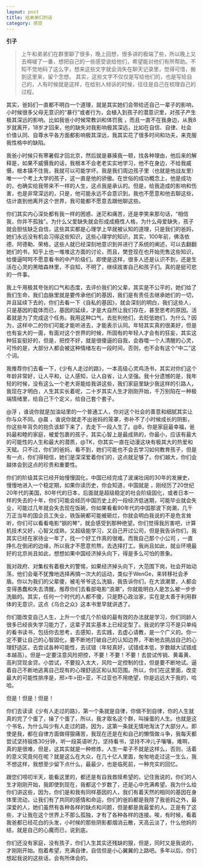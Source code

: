 ```yaml
---
layout: post
title: 给弟弟们的话
category: 感受
---
```


**引子**
>上午和弟弟们在群里聊了很多，晚上回想，很多讲的极端了些，所以晚上又去嘚啵了一番，想把自己的一些感受说给他们，希望能对他们有所帮助。不知不觉地码了这么字，想来这些文字就会消失在聊天记录里，觉得可惜，搬到这里来，留个念想。
其实，这些文字不仅仅是写给他们的，也是写给自己的，人有时候就是这样，在给别人倾诉的时候，往往是自己在梳理自己的过程。

其实，爸妈们一直都不明白一个道理，就是其实她们会带给还自己一辈子的影响，小时候很多父母无意识的“暴行”或者行为，会植入到孩子的潜意识里，对孩子产生极其深远的影响。比如我爸小时候常教训和体罚我 ，而且一直不在我身边，从我8岁就离开，18岁才回来，他的缺失对我影响极其深远，比如在自信、自律、社会价值认同、自尊水平各方面都影响极其深远，我其实花了很多时间和功夫，来克服我性格中的缺陷。

我爸小时候只有寒暑假才回北京，然后就是暴揍我一顿，找各种理由，他后来的解释是，如果不威慑我的话，我根本不会老老实实地学习，他不在身边，不给我威慑，根本镇不住我，我就可以可能学坏。我是我们周边孩子里（也就是他战友里）唯一一个考上大学的孩子，这一直是他的骄傲。在世俗的成功概念上，他是成功的，也确实给我带来不一样的人生，这点我是承认的。但是，给我造成的影响和伤害，也是非常深远的，只是，他可能永远不会意识到，我也不愿意和他去聊这些，估计直到他离开这个世界，我可能都不愿意去跟他聊这些。

你们其实内心深处都有我一样的困惑、迷茫和痛苦，还是李笑来那句话，“相信我，你并不孤独”。为什么父爱缺失就会形成成瘾性人格，为什么母爱缺失，孩子就会胆怯缺乏自信，这些其实都是心理学上早就被认知的道理，只是我们的爸妈，她们永远没有机会习得这些知识，这些心理学的知识，其实，100年前，佛洛依德、阿德勒、荣格，这些人就已经深刻地意识到并进行了系统的阐述，可以去翻翻她们的书，知乎上也一堆堆这方面的讨论，而且，樊登现在也开始兜售这些知识，给傻逼呵呵不愿意看书的中产阶级们。即使是这样，很多人还是认识不到，还是生活在心灵的黑暗森林里，不自知，不明了，继续戕害自己和孩子们。真的是挺可悲的一件事。

我上午用极其夸张的口气和态度，去评价我们的父辈，其实是不公平的，她们给了我们生命，我们血脉里就是要传承他们的基因，我们是有责任去继承她们的一切，并且延续下去的，你们去看一下《自私的基因》，就会深刻的明白，我们这些人，只是基因的载体而已，基因的延续，才是大自然让我们存在，甚至思考的原因。活着就是为了完成这个任务。我用这种口气，去批判他们，去贬低她们，为什么？因为，这样中二的你们可能才能听进去，才能表示认同。年轻其实真的很美好，但是也有妄大的一面，有面对这个世界的时候，所固有的年轻人才会有的狂妄，其实这种狂妄挺好的，但是，把控不好，就是很傻逼的自我，会吞噬一个人清醒的心灵，可怜的是，大部分人都会被这种情绪左右一段时间，否则，也不会有这个“中二”这个词。

我推荐你们去看一下，《少有人走过的路》，一本高级心灵鸡汤书，其实对你们这个年龄非常好，让人平和，让人感知，让人自省，让人坚强。我十分遗憾的是，我年轻的时候，没有这么一个老大哥能给我讲这些，我们家庭里缺少我这样的引路人，我现在才明白，人生其实长着呢，二十岁其实人生才刚刚开始，千万别陷在一种极端情绪里，给自己下个定义，给自己套个套子。

@浮 ，谁说你就是加油站里的一个普通工人，你对这个社会的善意和细腻其实让你与众不同。@晨 ，谁说你就走不出爸妈的笼罩，弥补不了小时候成长的阴影，你这些年背负的抱负该卸下来了，去走下一段人生了。@B，你是家庭最幸福，爸妈最和睦的家庭，被爱包裹的孩子，其实心智上是最成熟的，你最小，应该有最大的可能性的人生和最大的潜质，@TK，你其实一直在动漫这块有极其大的热爱和天赋。只不过，你们的爸妈，看不到，她们可能也不会去学习如何教育孩子，但是有一点，你们得相信，她们是深深爱着你们的，这点就足够了。你们越大，你们会越体会到这点的珍贵和重要性。

你们的阶级其实已经开始慢慢固化，中国已经完成了波澜壮阔的30年的发展史，慢慢地进入一个稳定期，如果你读历史，你会知道，中国就是 ，刚经历了20世纪20年代的美国，80年代的日本，后面就是超级稳定的社会阶级固化，或者日本一样的失去的十年，你们可能会经历中国历史上的一段经济低迷期，可能毕业就会失业，可能过几年就会失去现在饭碗，你如果看看90年代的中国那波下岗潮，几千万正当年的国企员工失业，铁饭碗都可能被砸烂，你就会明白我说的不是危言耸听，你们可以看看电影“钢的琴”，就会感受到那种绝望。你们觉得我厉害吧，计算机技术又好，心智又成熟，又超级能学习，又自己开过公司，但是我告诉你们，我其实已经在家待业一年了，找一个好工作真的很难。而我自己那个小公司 ，一直挣扎在倒闭的边缘，所以我才不愿意煎熬，去选择打工。我尚且如此，就业环境最好的北京尚且如此，想想如果中国经济掉头向下，得是多么可怕的景象。

我对政府、对集权有着极大的警惕，如果经济掉头向下，大范围下岗，社会开始动荡，他们会毫不犹豫地选择再搞一次大的运动，类似于WenGe，来转移社会矛盾。你以为我们的父辈傻，被毛爷爷这么洗脑，我告诉你们，在大浪潮里，人都会变得愚蠢和失去清醒。推荐你们去看部电影“浪潮”，你就能明白人是怎么被一步步洗脑的。其实，任何一个时代的人都不傻，只是野心政治家，实在是太善于利用群体的无意识，这点《乌合之众》这本书里早就讲透了。

你们能改变自己人生，上升一个或几个阶级的最有效的办法就是学习，你们同龄人很多已经丧失学习能力了，这辈子其实基本上已经定型了。我说的学习不是只单纯的看书读书，包括你去思考，去感知，去实践，去虚心请教，是一个广义的。你一定不要让自己的心智固化，要不断地打破自己的认知边界，不断地去挑战自己的心理舒适区，去尝试各种可能性，去试错（年轻真好，试错成本低，岁数越大试错成本越高）。但是一定要注意风险把控，不要！不要！不要！去尝试传销、黄毒黄、高利贷现金贷。小尝试，不要投入太大，风险一定控制的住，但是要不断地试。逼着自己不断地逃离自己现有的心理舒适区和认知范围。所以，你们在这里面，改变最大的可能性排序是，邢>牛>田>亚，不过亚也不用绝望，你是远远大于我的，哈哈。

但是！但是！但是！

你们去读读《少有人走过的路》，第一个条就是自律，你做不到自律，你的人生就真的完了个蛋了，操了个蛋了，所以，我才取名这个群，叫操蛋的人生。也就是这个书名，为什么叫少有人走过的路，因为，这第一条就无情地淘汰了大部分人。即使是我，都在自律方面做得狠痛苦，我现在还是在和自己的懒惰做斗争，我每天都尝试坚持锻炼30分钟，听一段英语听力，坚持看书，坚持不冲儿子嚷嚷，难啊，真的是很难，但是，这其实就是一种修炼，人生一辈子不就是这样么，否则，活着的意义究竟何在呢？就是这么在大众，在几十亿人里面，匆匆地走过这一生么，我不想这样，我想至少留下点什么，最最少，也是临死前，一种充实的回忆。

跟您们唠叨半天，能看这里的，都还是有自我救赎希望的，记住我说的，你们的人生才刚刚开始，我即使到现在，我都这个岁数了，还是心中充满希望。我为什么给你们讲这些，因为，你们是和我有同样基因的人，我们有着天然的相同的基因在身体里流动，让我们有了共同的感情和命运，你们的爸妈都是我除了我爸妈之外，最深爱的人，她们虽然有各种各样的缺点和问题，但是都是我最爱的人。正是有了这些，才让我在这个世界上不那么孤独，才有了各种各样的连接。唉，有时候，看着我爸都已经花白的头发，小时候的那些阴影都烟消云散，天高云淡了，什么他妈的结，就是自己的心魔而已，说到底。

你们还没有家庭，没有孩子，你们人生其实还残缺的狠，但是，同时又是我说的，才刚刚开始。抱着希望，充满自律，自信但是小心翼翼的上路吧。多年以后，你们想起我说的这些话，会有所体会的。
